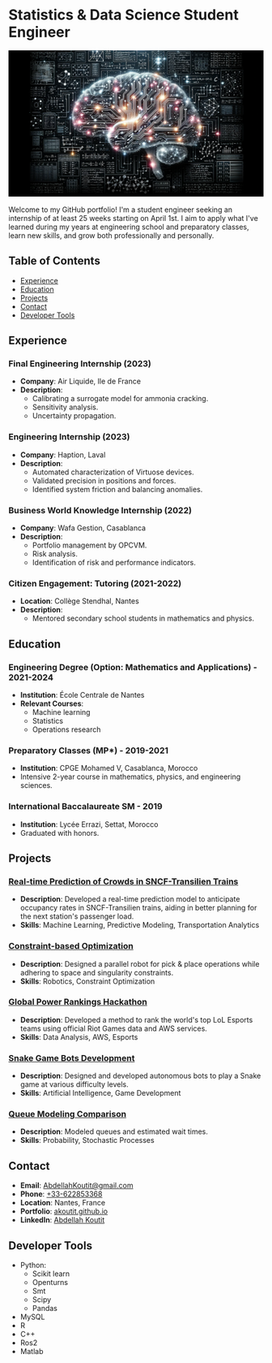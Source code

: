 # Statistics & Data Science Student Engineer

![Portfolio Banner](Banner_.png)

Welcome to my GitHub portfolio! I'm a student engineer seeking an internship of at least 25 weeks starting on April 1st. I aim to apply what I've learned during my years at engineering school and preparatory classes, learn new skills, and grow both professionally and personally.

## Table of Contents

- [Experience](#experience)
- [Education](#education)
- [Projects](#projects)
- [Contact](#contact)
- [Developer Tools](#developer-tools)

## Experience


### Final Engineering Internship (2023)

- **Company**: Air Liquide, Ile de France
- **Description**: 
  - Calibrating a surrogate model for ammonia cracking.
  - Sensitivity analysis.
  - Uncertainty propagation.

### Engineering Internship (2023)

- **Company**: Haption, Laval
- **Description**: 
  - Automated characterization of Virtuose devices.
  - Validated precision in positions and forces.
  - Identified system friction and balancing anomalies.

### Business World Knowledge Internship (2022)

- **Company**: Wafa Gestion, Casablanca
- **Description**: 
  - Portfolio management by OPCVM.
  - Risk analysis.
  - Identification of risk and performance indicators.

### Citizen Engagement: Tutoring (2021-2022)

- **Location**: Collège Stendhal, Nantes
- **Description**: 
  - Mentored secondary school students in mathematics and physics.

## Education

### Engineering Degree (Option: Mathematics and Applications) - 2021-2024

- **Institution**: École Centrale de Nantes
- **Relevant Courses**:
  - Machine learning
  - Statistics
  - Operations research

### Preparatory Classes (MP*) - 2019-2021

- **Institution**: CPGE Mohamed V, Casablanca, Morocco
- Intensive 2-year course in mathematics, physics, and engineering sciences.

### International Baccalaureate SM - 2019

- **Institution**: Lycée Errazi, Settat, Morocco
- Graduated with honors.

## Projects

### [Real-time Prediction of Crowds in SNCF-Transilien Trains](https://github.com/akoutit/DataChallenge)

- **Description**: Developed a real-time prediction model to anticipate occupancy rates in SNCF-Transilien trains, aiding in better planning for the next station's passenger load.
- **Skills**: Machine Learning, Predictive Modeling, Transportation Analytics


### [Constraint-based Optimization](https://github.com/akoutit/ROPAH)

- **Description**: Designed a parallel robot for pick & place operations while adhering to space and singularity constraints.
- **Skills**: Robotics, Constraint Optimization

### [Global Power Rankings Hackathon](https://github.com/akoutit/GlobalPowerRanking)

- **Description**: Developed a method to rank the world's top LoL Esports teams using official Riot Games data and AWS services.
- **Skills**: Data Analysis, AWS, Esports

### [Snake Game Bots Development](https://github.com/akoutit/Snake)

- **Description**: Designed and developed autonomous bots to play a Snake game at various difficulty levels.
- **Skills**: Artificial Intelligence, Game Development

### [Queue Modeling Comparison](https://github.com/akoutit/Files_Attente)

- **Description**: Modeled queues and estimated wait times.
- **Skills**: Probability, Stochastic Processes

## Contact

- **Email**: [AbdellahKoutit@gmail.com](mailto:abdellahkoutit@gmail.com)
- **Phone**: [+33-622853368](tel:+33-622853368)
- **Location**: Nantes, France
- **Portfolio**: [akoutit.github.io](https://akoutit.github.io)
- **LinkedIn**: [Abdellah Koutit](https://www.linkedin.com/in/abdellah-koutit-5ab9851a4/)

## Developer Tools

- Python:
    - Scikit learn
    - Openturns
    - Smt
    - Scipy
    - Pandas  
- MySQL
- R
- C++
- Ros2
- Matlab
